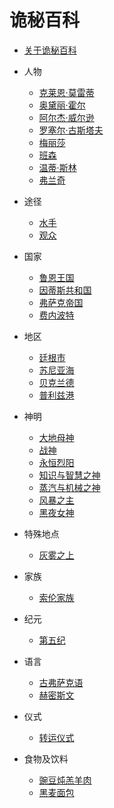 # 诡秘百科

* [关于诡秘百科](README.md)

* 人物
    * [克莱恩·莫雷蒂](./人物/克莱恩·莫雷蒂.md)
    * [奥黛丽·霍尔](./人物/奥黛丽·霍尔.md)
    * [阿尔杰·威尔逊](./人物/阿尔杰·威尔逊.md)
    * [罗塞尔·古斯塔夫](./人物/罗塞尔·古斯塔夫.md)
    * [梅丽莎](./人物/梅丽莎.md)
    * [班森](./人物/班森.md)
    * [温蒂·斯林](./人物/温蒂·斯林.md)
    * [弗兰奇](./人物/弗兰奇.md)
* 途径
    * [水手](../途径/水手.md)
    * [观众](../途径/观众.md)
* 国家
    * [鲁恩王国](./国家/鲁恩王国.md)
    * [因蒂斯共和国](./国家/因蒂斯共和国.md)
    * [弗萨克帝国](./国家/弗萨克帝国.md)
    * [费内波特](./国家/费内波特.md)
* 地区
    * [廷根市](./地区/廷根市.md)
    * [苏尼亚海](./地区/苏尼亚海.md)
    * [贝克兰德](./地区/贝克兰德.md)
    * [普利兹港](../地区/普利兹港.md)
* 神明
    * [大地母神](./神明/大地母神.md)
    * [战神](./神明/战神.md)
    * [永恒烈阳](./神明/永恒烈阳.md)
    * [知识与智慧之神](./神明/知识与智慧之神.md)
    * [蒸汽与机械之神](./神明/蒸汽与机械之神.md)
    * [风暴之主](./神明/风暴之主.md)
    * [黑夜女神](./神明/黑夜女神.md)
* 特殊地点
    * [灰雾之上](./特殊地点/灰雾之上.md)
* 家族
    * [索伦家族](./家族/索伦家族.md)
* 纪元
    * [第五纪](./纪元/第五纪.md)
* 语言
    *  [古弗萨克语](./语言/古弗萨克语.md)
    *  [赫密斯文](./语言/赫密斯文.md)
* 仪式
    * [转运仪式](./仪式/转运仪式.md) 
* 食物及饮料
    * [豌豆炖羔羊肉](./食物及饮料/豌豆炖羔羊肉.md)
    * [黑麦面包](./食物及饮料/黑麦面包.md)